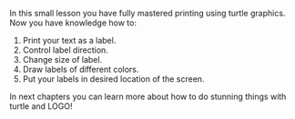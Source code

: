 In this small lesson you have fully mastered printing using turtle graphics. Now you have knowledge how to:
1. Print your text as a label.
2. Control label direction.
3. Change size of label.
4. Draw labels of different colors.
5. Put your labels in desired location of the screen.

In next chapters you can learn more about how to do stunning things with turtle and LOGO!